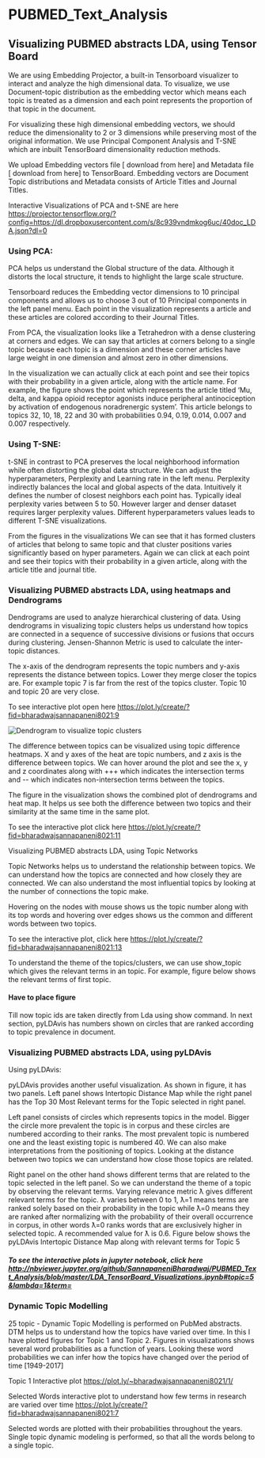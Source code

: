 # PUBMED_Text_Analysis

## Visualizing PUBMED abstracts LDA, using Tensor Board

We are using Embedding Projector, a built-in Tensorboard visualizer to interact and analyze the high dimensional data. To visualize, we use Document-topic distribution as the embedding vector which means each topic is treated as a dimension and each point represents the proportion of that topic in the document. 

For visualizing these high dimensional embedding vectors, we should reduce the dimensionality to 2 or 3 dimensions while preserving most of the original information. We use Principal Component Analysis and T-SNE which are inbuilt TensorBoard dimensionality reduction methods.

We upload Embedding vectors file [ download from here] and Metadata file [ download from here] to  TensorBoard. Embedding vectors are Document Topic distributions and Metadata consists of Article Titles and Journal Titles.

Interactive Visualizations of PCA and t-SNE are here https://projector.tensorflow.org/?config=https://dl.dropboxusercontent.com/s/8c939vndmkog6uc/40doc_LDA.json?dl=0


### Using PCA:

PCA helps us understand the Global structure of the data. Although it distorts the local structure, it tends to highlight the large scale structure. 

Tensorboard reduces the Embedding vector dimensions to 10 principal components and allows us to choose 3 out of 10 Principal components in the left panel menu. Each point in the visualization represents a article and these articles are colored according to their Journal Titles. 

From PCA, the visualization looks like a Tetrahedron with a dense clustering at corners and edges. We can say that articles at corners belong to a single topic because each topic is a dimension and these corner articles have large weight in one dimension and almost zero in other dimensions. 

In the visualization we can actually click at each point and see their topics with their probability in a given article, along with the article name. For example, the figure shows the point which represents the article titled ‘Mu, delta, and kappa opioid receptor agonists induce peripheral antinociception by activation of endogenous noradrenergic system’. This article belongs to topics 32, 10, 18, 22 and 30  with probabilities 0.94, 0.19, 0.014, 0.007 and 0.007 respectively. 

### Using T-SNE:

t-SNE in contrast to PCA preserves the local neighborhood information while often distorting the global data structure. We can adjust the hyperparameters, Perplexity and Learning rate in the left menu. Perplexity indirectly balances the local and global aspects of the data. Intuitively it defines the number of closest neighbors each point has. Typically ideal perplexity varies between 5 to 50. However larger and denser dataset requires larger perplexity values. Different hyperparameters values leads to different T-SNE visualizations. 

From the figures in the visualizations We can see that it has formed clusters of articles that belong to same topic and that cluster positions varies significantly based on hyper parameters.  Again we can click at each point and see their topics with their probability in a given article, along with the article title and journal title. 

### Visualizing PUBMED abstracts LDA, using heatmaps and Dendrograms

Dendrograms are used to analyze hierarchical clustering of data. Using dendrograms in visualizing topic clusters helps us understand how topics are connected in a sequence of successive divisions or fusions that occurs during clustering. Jensen-Shannon Metric is used to calculate the inter-topic distances.

The x-axis of the dendrogram represents the topic numbers and y-axis represents the distance between topics. Lower they merge closer the topics are. For example topic 7 is far from the rest of the topics cluster. Topic 10 and topic 20 are very close.

To see interactive plot open here https://plot.ly/create/?fid=bharadwajsannapaneni8021:9

![Dendrogram to visualize topic clusters](https://plot.ly/create/?fid=bharadwajsannapaneni8021:9)


The difference between topics can be visualized using topic difference heatmaps. X and y axes of the heat are topic numbers, and z axis is the difference between topics. We can hover around the plot and see the x, y and z coordinates along with +++ which indicates the intersection terms and -- which indicates non-intersection terms between the topics. 

The figure in the visualization shows the combined plot of dendrograms and heat map. It helps us see both the difference between two topics and their similarity at the same time in the same plot.  

To see the interactive plot click here https://plot.ly/create/?fid=bharadwajsannapaneni8021:11


Visualizing PUBMED abstracts LDA, using Topic Networks

Topic Networks helps us to understand the relationship between topics. We can understand how the topics are connected and how closely they are connected. We can also understand the most influential topics by looking at the number of connections the topic make.

Hovering on the nodes with mouse shows us the topic number along with its top words and hovering over edges shows us the common and different words between two topics. 

To see the interactive plot, click here https://plot.ly/create/?fid=bharadwajsannapaneni8021:13


To understand the theme of the topics/clusters, we can use show_topic which gives the relevant terms in an topic. For example, figure below shows the relevant terms of first topic. 
 
#### Have to place figure


Till now topic ids are taken directly from Lda using show command. In next section, pyLDAvis has numbers shown on circles that are ranked according to topic prevalence in document. 


### Visualizing PUBMED abstracts LDA, using pyLDAvis

Using pyLDAvis:

pyLDAvis provides another useful visualization. As shown in figure, it has two panels. Left panel shows Intertopic Distance Map while the right panel has the Top 30 Most Relevant terms for the Topic selected in right panel. 

Left panel consists of circles which represents topics in the model. Bigger the circle more prevalent the topic is in corpus and these circles are numbered according to their ranks. The most prevalent topic is numbered one and the least existing topic is numbered 40. We can also make interpretations from the positioning of topics. Looking at the distance between two topics we can understand how close those topics are related. 

Right panel on the other hand shows different terms that are related to the topic selected in the left panel. So we can understand the theme of a topic by observing the relevant terms. Varying relevance metric ƛ gives different relevant terms for the topic. ƛ varies between 0 to 1, ƛ=1 means terms are ranked solely based on their probability in the topic while ƛ=0 means they are ranked after normalizing with the probability of their overall occurrence in corpus, in other words ƛ=0 ranks words that are exclusively higher in selected topic. A recommended value for ƛ is 0.6. Figure below shows the pyLDAvis Intertopic Distance Map along with relevant terms for Topic 5

##### To see the interactive plots in jupyter notebook, click here http://nbviewer.jupyter.org/github/SannapaneniBharadwaj/PUBMED_Text_Analysis/blob/master/LDA_TensorBoard_Visualizations.ipynb#topic=5&lambda=1&term=

### Dynamic Topic Modelling

25 topic - Dynamic Topic Modelling is performed on PubMed abstracts. DTM helps us to understand how the topics have varied over time. In this I have plotted figures for Topic 1 and Topic 2. Figures in visualizations shows several word probabilities as a function of years. Looking these word probabilities we can infer how the topics have changed over the period of time [1949-2017]

Topic 1 Interactive plot
https://plot.ly/~bharadwajsannapaneni8021/1/

Selected Words interactive plot to understand how few terms in research are varied over time
https://plot.ly/create/?fid=bharadwajsannapaneni8021:7

Selected words are plotted with their probabilities throughout the years. Single topic dynamic modeling is performed, so that all the words belong to a single topic.

